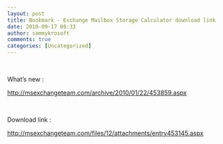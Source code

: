 ```yaml
---
layout: post
title: Bookmark - Exchange Mailbox Storage Calculator download link
date: 2010-09-17 08:33
author: sammykrosoft
comments: true
categories: [Uncategorized]
---
```

<p>&nbsp;<p>What&rsquo;s new :</p><p><a title="http://msexchangeteam.com/archive/2010/01/22/453859.aspx" href="http://msexchangeteam.com/archive/2010/01/22/453859.aspx">http://msexchangeteam.com/archive/2010/01/22/453859.aspx</a></p><p>&nbsp;</p><p>Download link :</p><p><a title="http://msexchangeteam.com/files/12/attachments/entry453145.aspx" href="http://msexchangeteam.com/files/12/attachments/entry453145.aspx">http://msexchangeteam.com/files/12/attachments/entry453145.aspx</a></p></p>


